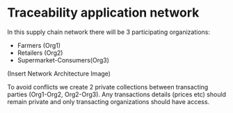 # Traceability application network

In this supply chain network there will be 3 participating organizations:
  * Farmers (Org1)
  * Retailers (Org2)
  * Supermarket-Consumers(Org3)

(Insert Network Architecture Image)

  To avoid conflicts we create 2 private collections between transacting parties (Org1-Org2, Org2-Org3).
Any transactions details (prices etc) should remain private and only transacting organizations should have access. 

